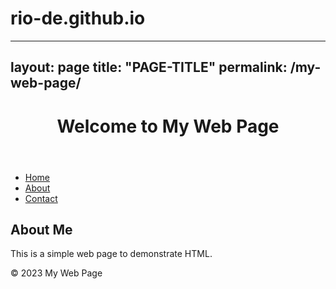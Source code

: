 # rio-de.github.io

---
layout: page
title: "PAGE-TITLE"
permalink: /my-web-page/
---

<!DOCTYPE html>
<html lang="en">
<head>
    <meta charset="UTF-8">
    <meta name="viewport" content="width=device-width, initial-scale=1.0">
    <title>My Simple Web Page</title>
</head>
<body>
    <header>
        <h1>Welcome to My Web Page</h1>
    </header>
    <nav>
        <ul>
            <li><a href="#">Home</a></li>
            <li><a href="#">About</a></li>
            <li><a href="#">Contact</a></li>
        </ul>
    </nav>
    <main>
        <section>
            <h2>About Me</h2>
            <p>This is a simple web page to demonstrate HTML.</p>
        </section>
    </main>
    <footer>
        <p>&copy; 2023 My Web Page</p>
    </footer>
</body>
</html>

